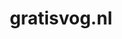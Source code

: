 ---
layout: post
title:  "gratisvog.nl"
internal_url:  "/dutchgov/gratisvog.nl.html"
categories: dutchgov
---